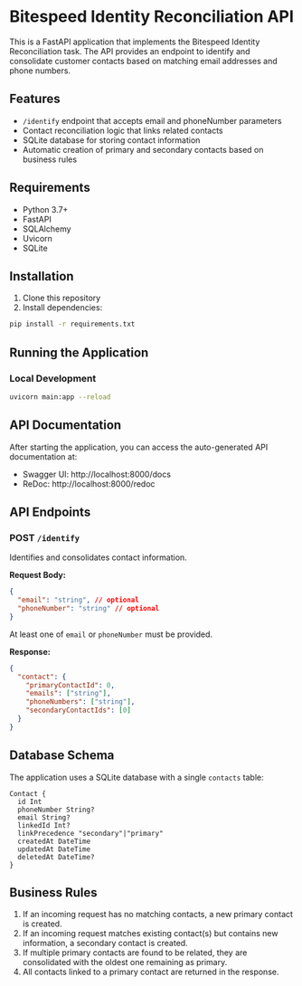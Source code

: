 # Bitespeed Identity Reconciliation API

This is a FastAPI application that implements the Bitespeed Identity Reconciliation task. The API provides an endpoint to identify and consolidate customer contacts based on matching email addresses and phone numbers.

## Features

- `/identify` endpoint that accepts email and phoneNumber parameters
- Contact reconciliation logic that links related contacts
- SQLite database for storing contact information
- Automatic creation of primary and secondary contacts based on business rules

## Requirements

- Python 3.7+
- FastAPI
- SQLAlchemy
- Uvicorn
- SQLite

## Installation

1. Clone this repository
2. Install dependencies:

```bash
pip install -r requirements.txt
```

## Running the Application

### Local Development

```bash
uvicorn main:app --reload
```

## API Documentation

After starting the application, you can access the auto-generated API documentation at:

- Swagger UI: http://localhost:8000/docs
- ReDoc: http://localhost:8000/redoc

## API Endpoints

### POST `/identify`

Identifies and consolidates contact information.

**Request Body:**

```json
{
  "email": "string", // optional
  "phoneNumber": "string" // optional
}
```

At least one of `email` or `phoneNumber` must be provided.

**Response:**

```json
{
  "contact": {
    "primaryContactId": 0,
    "emails": ["string"],
    "phoneNumbers": ["string"],
    "secondaryContactIds": [0]
  }
}
```

## Database Schema

The application uses a SQLite database with a single `contacts` table:

```
Contact {
  id Int
  phoneNumber String?
  email String?
  linkedId Int?
  linkPrecedence "secondary"|"primary"
  createdAt DateTime
  updatedAt DateTime
  deletedAt DateTime?
}
```

## Business Rules

1. If an incoming request has no matching contacts, a new primary contact is created.
2. If an incoming request matches existing contact(s) but contains new information, a secondary contact is created.
3. If multiple primary contacts are found to be related, they are consolidated with the oldest one remaining as primary.
4. All contacts linked to a primary contact are returned in the response.

